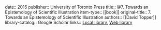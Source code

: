 date:: 2016
publisher:: University of Toronto Press
title:: @7. Towards an Epistemology of Scientific Illustration
item-type:: [[book]]
original-title:: 7. Towards an Epistemology of Scientific Illustration
authors:: [[David Topper]]
library-catalog:: Google Scholar
links:: [Local library](zotero://select/library/items/D8UCFK7E), [Web library](https://www.zotero.org/users/6520516/items/D8UCFK7E)
